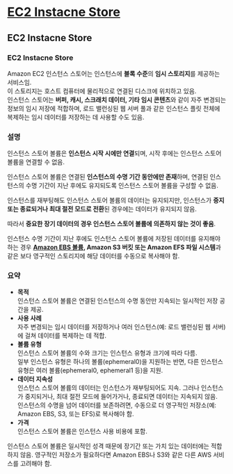 # [EC2 Instacne Store](https://docs.aws.amazon.com/AWSEC2/latest/UserGuide/InstanceStorage.html)

## EC2 Instacne Store

### **EC2 Instacne Store**  
Amazon EC2 인스턴스 스토어는 인스턴스에 **블록 수준**의 **임시 스토리지**를 제공하는 서비스임.  
이 스토리지는 호스트 컴퓨터에 물리적으로 연결된 디스크에 위치하고 있음.  
인스턴스 스토어는 **버퍼, 캐시, 스크래치 데이터, 기타 임시 콘텐츠**와 같이 자주 변경되는 정보의 임시 저장에 적합하며, 로드 밸런싱된 웹 서버 풀과 같은 인스턴스 플릿 전체에 복제하는 임시 데이터를 저장하는 데 사용할 수도 있음.

### 설명

인스턴스 스토어 볼륨은 **인스턴스 시작 시에만 연결**되며, 시작 후에는 인스턴스 스토어 볼륨을 연결할 수 없음.  

인스턴스 스토어 볼륨은 연결된 **인스턴스의 수명 기간 동안에만 존재**하며, 연결된 인스턴스의 수명 기간이 지난 후에도 유지되도록 인스턴스 스토어 볼륨을 구성할 수 없음.  

인스턴스를 재부팅해도 인스턴스 스토어 볼륨의 데이터는 유지되지만, 인스턴스가 **중지 또는 종료되거나 최대 절전 모드로 전환**된 경우에는 데이터가 유지되지 않음.  

따라서 **중요한 장기 데이터의 경우 인스턴스 스토어 볼륨에 의존하지 않는 것이 좋음**.  

인스턴스 수명 기간이 지난 후에도 인스턴스 스토어 볼륨에 저장된 데이터를 유지해야 하는 경우 **[Amazon EBS 볼륨](https://github.com/LeeWooJung/AWS-SAA-C03/tree/main/6.%20Storage/6-1.%20EBS), Amazon S3 버킷 또는 Amazon EFS 파일 시스템**과 같은 보다 영구적인 스토리지에 해당 데이터를 수동으로 복사해야 함.

### 요약

* **목적**  
인스턴스 스토어 볼륨은 연결된 인스턴스의 수명 동안만 지속되는 일시적인 저장 공간을 제공.
* **사용 사례**  
자주 변경되는 임시 데이터를 저장하거나 여러 인스턴스(예: 로드 밸런싱된 웹 서버)에 걸쳐 데이터를 복제하는 데 적합.
* **볼륨 유형**  
인스턴스 스토어 볼륨의 수와 크기는 인스턴스 유형과 크기에 따라 다름.  
일부 인스턴스 유형은 하나의 볼륨(ephemeral0)을 지원하는 반면, 다른 인스턴스 유형은 여러 볼륨(ephemeral0, ephemeral1 등)을 지원.
* **데이터 지속성**  
인스턴스 스토어 볼륨의 데이터는 인스턴스가 재부팅되어도 지속. 그러나 인스턴스가 중지되거나, 최대 절전 모드에 들어가거나, 종료되면 데이터는 지속되지 않음.  
인스턴스의 수명을 넘어 데이터를 보존하려면, 수동으로 더 영구적인 저장소(예: Amazon EBS, S3, 또는 EFS)로 복사해야 함.
* **가격**  
인스턴스 스토어 볼륨은 인스턴스 사용 비용에 포함.

인스턴스 스토어 볼륨은 일시적인 성격 때문에 장기간 또는 가치 있는 데이터에는 적합하지 않음. 영구적인 저장소가 필요하다면 Amazon EBS나 S3와 같은 다른 AWS 서비스를 고려해야 함.